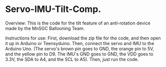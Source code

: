 # Servo-IMU-Tilt-Comp.

Overview: This is the code for the tilt feature of an anti-rotation device made by the MnSGC Ballooning Team.

Instructions for use: First, download the zip file for the code, and then open it up in Arduino or Teensyduino. Then, connect the servo and IMU to the Arduino Uno. (The servo's brown pin goes to GND, the orange pin to 5V, and the yellow pin to D9. The IMU's GND goes to GND, the VDD goes to 3.3V, the SDA to A4, and the SCL to A5). Then, just run the code.
